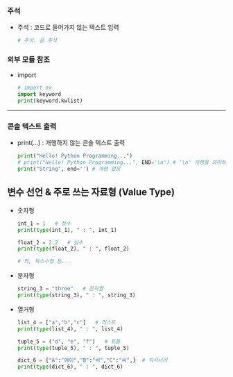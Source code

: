 
### 주석
- 주석 : 코드로 들어가지 않는 텍스트 입력
  ```python
  # 주석. 음 주석
  ```

### 외부 모듈 참조
- import
  ```python
  # import ex
  import keyword
  print(keyword.kwlist)
  ```
----

### 콘솔 텍스트 출력
- print(...) : 개행하지 않는 콘솔 텍스트 출력
  
  ```python
  print("Hello! Python Programming...")
  # print("Hello! Python Programming...", END='\n') # '\n' 개행을 의미하는 특수기호
  print("String", end='') # 개행 없음
  ```

## 변수 선언 & 주로 쓰는 자료형 (Value Type) 
- 숫자형
  ```python
  int_1 = 1   # 정수
  print(type(int_1), " : ", int_1)

  float_2 = 2.2   # 실수
  print(type(float_2), " : ", float_2)

  # 외, 복소수형 등...
  ```
- 문자형
  ```python
  string_3 = "three"   # 문자열
  print(type(string_3), " : ", string_3)
  ```
- 열거형
  ```python
  list_4 = ["a","b","c"]   # 리스트
  print(type(list_4), " : ", list_4)

  tuple_5 = ("d", "e", "f")   # 튜플
  print(type(tuple_5), " : ", tuple_5)

  dict_6 = {"A":"에이","B":"비","C":"씨",}  # 딕셔너리
  print(type(dict_6), " : ", dict_6)
  ```
  
